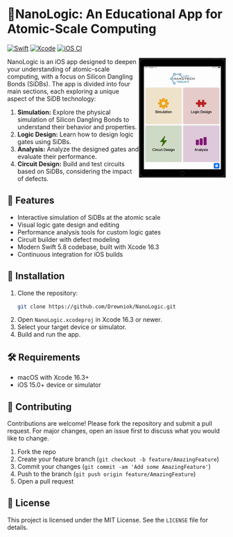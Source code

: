 # 📱NanoLogic: An Educational App for Atomic-Scale Computing

[![Swift](https://img.shields.io/badge/Swift-5.8-orange.svg?style=flat&logo=swift)](https://swift.org)
[![Xcode](https://img.shields.io/badge/Xcode-16.3-blue.svg?style=flat&logo=xcode)](https://developer.apple.com/xcode/)
[![iOS CI](https://img.shields.io/github/actions/workflow/status/Drewniok/NanoLogic/ios.yml?branch=main&label=iOS%20CI&style=flat&color=blue&logo=apple)](https://github.com/Drewniok/NanoLogic/actions/workflows/ios.yml)

<img src="resources/demo_video/demo.gif" alt="Mode Demo" class="dark-mode-img" alt="overview" align="right" width="200" />


NanoLogic is an iOS app designed to deepen your understanding of atomic-scale computing, with a focus on Silicon Dangling Bonds (SiDBs). The app is divided into four main sections, each exploring a unique aspect of the SiDB technology:

1. **Simulation:** Explore the physical simulation of Silicon Dangling Bonds to understand their behavior and properties.
2. **Logic Design:** Learn how to design logic gates using SiDBs.
3. **Analysis:** Analyze the designed gates and evaluate their performance.
4. **Circuit Design:** Build and test circuits based on SiDBs, considering the impact of defects.


## 🚀 Features

- Interactive simulation of SiDBs at the atomic scale
- Visual logic gate design and editing
- Performance analysis tools for custom logic gates
- Circuit builder with defect modeling
- Modern Swift 5.8 codebase, built with Xcode 16.3
- Continuous integration for iOS builds

## 📲 Installation

1. Clone the repository:
   ```sh
   git clone https://github.com/Drewniok/NanoLogic.git
2. Open `NanoLogic.xcodeproj` in Xcode 16.3 or newer.
3. Select your target device or simulator.
4. Build and run the app.

## 🛠️ Requirements

- macOS with Xcode 16.3+
- iOS 15.0+ device or simulator

## 🤝 Contributing

Contributions are welcome! Please fork the repository and submit a pull request. For major changes, open an issue first to discuss what you would like to change.

1. Fork the repo
2. Create your feature branch (`git checkout -b feature/AmazingFeature`)
3. Commit your changes (`git commit -am 'Add some AmazingFeature'`)
4. Push to the branch (`git push origin feature/AmazingFeature`)
5. Open a pull request

## 📄 License

This project is licensed under the MIT License. See the `LICENSE` file for details.
